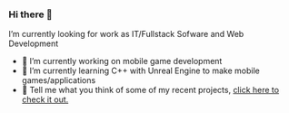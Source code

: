### Hi there 👋
I’m currently looking for work as IT/Fullstack Sofware and Web Development
<!--
**URATACO/URATACO** is a ✨ _special_ ✨ repository because its `README.md` (this file) appears on your GitHub profile.

Here are some ideas to get you started:

- 🔭 I’m currently working on ...
- 🌱 I’m currently learning ...
- 👯 I’m looking to collaborate on ...
- 🤔 I’m looking for help with ...
- 💬 Ask me about ...
- 📫 How to reach me: ...
- 😄 Pronouns: ...
- ⚡ Fun fact: ...
-->
- 🔭 I’m currently working on mobile game development
- 🌱 I’m currently learning C++ with Unreal Engine to make mobile games/applications
- 💬 Tell me what you think of some of my recent projects, [click here to check it out.](https://andrewlapidus.github.io/)
